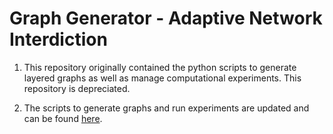 # Graph Generator - Adaptive Network Interdiction

1. This repository originally contained the python scripts to generate layered graphs as well as manage computational experiments. This repository is depreciated. 

2. The scripts to generate graphs and run experiments are updated and can be found [here](https://github.com/lucawrabetz/ARSPI/tree/master/scripts).
